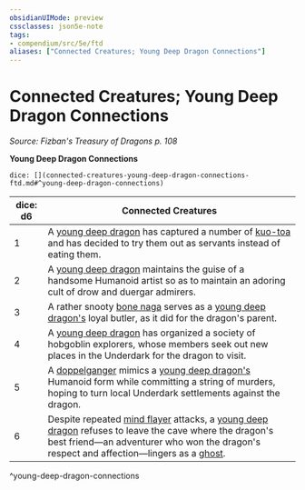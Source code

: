 ```yaml
---
obsidianUIMode: preview
cssclasses: json5e-note
tags:
- compendium/src/5e/ftd
aliases: ["Connected Creatures; Young Deep Dragon Connections"]
---
```

# Connected Creatures; Young Deep Dragon Connections
*Source: Fizban's Treasury of Dragons p. 108* 

**Young Deep Dragon Connections**

`dice: [](connected-creatures-young-deep-dragon-connections-ftd.md#^young-deep-dragon-connections)`

| dice: d6 | Connected Creatures |
|----------|---------------------|
| 1 | A [young deep dragon](/3-Mechanics/CLI/bestiary/dragon/young-deep-dragon-ftd.md) has captured a number of [kuo-toa](/3-Mechanics/CLI/bestiary/humanoid/kuo-toa.md) and has decided to try them out as servants instead of eating them. |
| 2 | A [young deep dragon](/3-Mechanics/CLI/bestiary/dragon/young-deep-dragon-ftd.md) maintains the guise of a handsome Humanoid artist so as to maintain an adoring cult of drow and duergar admirers. |
| 3 | A rather snooty [bone naga](/3-Mechanics/CLI/bestiary/undead/bone-naga-spirit.md) serves as a [young deep dragon's](/3-Mechanics/CLI/bestiary/dragon/young-deep-dragon-ftd.md) loyal butler, as it did for the dragon's parent. |
| 4 | A [young deep dragon](/3-Mechanics/CLI/bestiary/dragon/young-deep-dragon-ftd.md) has organized a society of hobgoblin explorers, whose members seek out new places in the Underdark for the dragon to visit. |
| 5 | A [doppelganger](/3-Mechanics/CLI/bestiary/monstrosity/doppelganger.md) mimics a [young deep dragon's](/3-Mechanics/CLI/bestiary/dragon/young-deep-dragon-ftd.md) Humanoid form while committing a string of murders, hoping to turn local Underdark settlements against the dragon. |
| 6 | Despite repeated [mind flayer](/3-Mechanics/CLI/bestiary/aberration/mind-flayer.md) attacks, a [young deep dragon](/3-Mechanics/CLI/bestiary/dragon/young-deep-dragon-ftd.md) refuses to leave the cave where the dragon's best friend—an adventurer who won the dragon's respect and affection—lingers as a [ghost](/3-Mechanics/CLI/bestiary/undead/ghost.md). |
^young-deep-dragon-connections